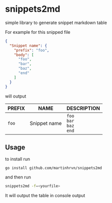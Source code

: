 # snippets2md

simple library to generate snippet markdown table

For example for this snipped file

```json
{
  "Snippet name": {
    "prefix": "foo",
    "body": [
      "foo",
      "bar",
      "baz",
      "end"
    ]
  }
}
```

will output

| PREFIX |     NAME     |              DESCRIPTION               |
|--------|--------------|----------------------------------------|
| `foo`  | Snippet name | `foo`<br />`bar`<br />`baz`<br />`end` |


## Usage

to install run
```
go install github.com/martinhrvn/snippets2md
```

and then run
```bash
snippets2md -f=<yourfile>
```

It will output the table in console output